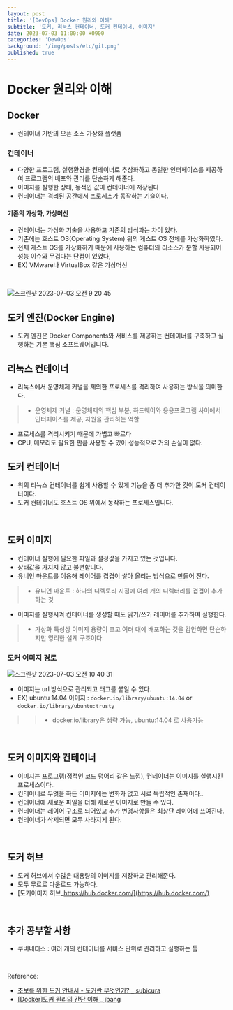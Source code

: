```yaml
---
layout: post
title: '[DevOps] Docker 원리와 이해'
subtitle: '도커, 리눅스 컨테이너, 도커 컨테이너, 이미지'
date: 2023-07-03 11:00:00 +0900
categories: 'DevOps'
background: '/img/posts/etc/git.png'
published: true
---
```


# Docker 원리와 이해

## Docker
- 컨테이너 기반의 오픈 소스 가상화 플랫폼

### 컨테이너
- 다양한 프로그램, 실행환경을 컨테이너로 추상화하고 동일한 인터페이스를 제공하여 프로그램의 배포와 관리를 단순하게 해준다.
- 이미지를 실행한 상태, 동적인 값이 컨테이너에 저장된다 
- 컨테이너는 격리된 공간에서 프로세스가 동작하는 기술이다.

#### 기존의 가상화, 가상머신
- 컨테이너는 가상화 기술을 사용하고 기존의 방식과는 차이 있다.
- 기존에는 호스트 OS(Operating System) 위의 게스트 OS 전체를 가상화하였다.
- 전체 게스트 OS를 가상화하기 때문에 사용하는 컴퓨터의 리소스가 분할 사용되어 성능 이슈와 무겁다는 단점이 있었다, 
- EX) VMware나 VirtualBox 같은 가상머신

<br>

![스크린샷 2023-07-03 오전 9 20 45](https://github.com/iheese/TIL/assets/88040158/cb7adf9e-fda5-4bda-ae35-51794a6857dd)

## 도커 엔진(Docker Engine)
- 도커 엔진은 Docker Components와 서비스를 제공하는 컨테이너를 구축하고 실행하는 기본 핵심 소프트웨어입니다.

## 리눅스 컨테이너
- 리눅스에서 운영체제 커널을 제외한 프로세스를 격리하여 사용하는 방식을 의미한다.
> - 운영체제 커널 : 운영체제의 핵심 부분, 하드웨어와 응용프로그램 사이에서 인터페이스를 제공, 자원을 관리하는 역할
- 프로세스를 격리시키기 때문에 가볍고 빠르다
- CPU, 메모리도 필요한 만큼 사용할 수 있어 성능적으로 거의 손실이 없다. 

## 도커 컨테이너
- 위의 리눅스 컨테이너를 쉽게 사용할 수 있게 기능을 좀 더 추가한 것이 도커 컨테이너이다.
- 도커 컨테이너도 호스트 OS 위에서 동작하는 프로세스입니다.

<br>

## 도커 이미지
- 컨테이너 실행에 필요한 파일과 설정값을 가지고 있는 것입니다.
- 상태값을 가지지 않고 불변합니다. 
- 유니언 마운트를 이용해 레이어를 겹겹이 쌓아 올리는 방식으로 만들어 진다.
> - 유니언 마운트 : 하나의 디렉토리 지점에 여러 개의 디렉터리를 겹겹이 추가하는 것
- 이미지를 실행시켜 컨테이너를 생성할 때도 읽기/쓰기 레이어를 추가하여 실행한다. 
> - 가상화 특성상 이미지 용량이 크고 여러 대에 배포하는 것을 감안하면 단순하지만 영리한 설계 구조이다. 

### 도커 이미지 경로

![스크린샷 2023-07-03 오전 10 40 31](https://github.com/iheese/TIL/assets/88040158/8f14364c-383c-414a-9d4c-5e08b6f431f0)

- 이미지는 url 방식으로 관리되고 태그를 붙일 수 있다.
- EX) ubuntu 14.04 이미지 : `docker.io/library/ubuntu:14.04` or `docker.io/library/ubuntu:trusty`
> > - docker.io/library은 생략 가능, ubuntu:14.04 로 사용가능

<br>

## 도커 이미지와 컨테이너
- 이미지는 프로그램(정적인 코드 덩어리 같은 느낌), 컨테이너는 이미지를 실행시킨 프로세스이다..
- 컨테이너로 무엇을 하든 이미지에는 변화가 없고 서로 독립적인 존재이다..
- 컨테이너에 새로운 파일을 더해 새로운 이미지로 만들 수 있다.
- 컨테이너는 레이어 구조로 되어있고 추가 변경사항들은 최상단 레이어에 쓰여진다.
- 컨테이너가 삭제되면 모두 사라지게 된다. 

<br>

## 도커 허브
- 도커 허브에서 수많은 대용량의 이미지를 저장하고 관리해준다.
- 모두 무료로 다운로드 가능하다.
- [도커이미지 허브_https://hub.docker.com/](https://hub.docker.com/)

<br>

## 추가 공부할 사항
- 쿠버네티스 : 여러 개의 컨테이너를 서비스 단위로 관리하고 실행하는 툴

<br>

Reference:
- [초보를 위한 도커 안내서 - 도커란 무엇인가? _ subicura](https://subicura.com/2017/01/19/docker-guide-for-beginners-1.html)
- [[Docker]도커 원리의 간단 이해 _ jbang](https://80000coding.oopy.io/7f4fd1ab-974a-408d-8e12-28dfddae761b)